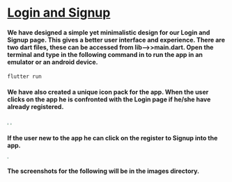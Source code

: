 # <u>Login and Signup</u>

#### 						We have designed a simple yet minimalistic design for our Login and Signup page. This gives a better user interface and experience. There are two dart files, these can be accessed from lib-->>main.dart. Open the terminal and type in the following command in to run the app in an emulator or an android device.

```
flutter run
```

#### 					We have also created a unique icon pack for the app. When the user clicks on the app he is confronted with the Login page if he/she have already registered.

<img src="https://drive.google.com/file/d/1Fk3Aegb6hdyLBpC2T4UdqY17UJQd0jfr/view?usp=sharing" style="zoom:20%;" />

<img src="https://drive.google.com/file/d/1teLehp0J2PF9zP_kOjxoESh_fLca37bh/view?usp=sharing" style="zoom:20%;" />

#### 		If the user new to the app he can click on the register to Signup into the app.

<img src="https://drive.google.com/file/d/1PbFwVVVeTtB2QYDsW-1q1kUxM31e4SYW/view?usp=sharing" style="zoom:20%;" />

#### 				The screenshots for the following will be in the images directory.
